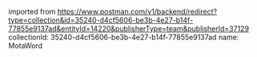 imported from https://www.postman.com/v1/backend/redirect?type=collection&id=35240-d4cf5606-be3b-4e27-b14f-77855e9137ad&entityId=14220&publisherType=team&publisherId=37129
collectionId: 35240-d4cf5606-be3b-4e27-b14f-77855e9137ad
name: MotaWord